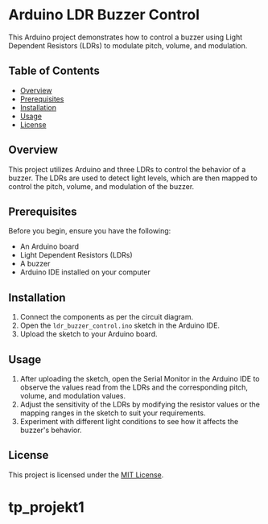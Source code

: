 # Arduino LDR Buzzer Control

This Arduino project demonstrates how to control a buzzer using Light Dependent Resistors (LDRs) to modulate pitch, volume, and modulation.

## Table of Contents

- [Overview](#overview)
- [Prerequisites](#prerequisites)
- [Installation](#installation)
- [Usage](#usage)
- [License](#license)

## Overview

This project utilizes Arduino and three LDRs to control the behavior of a buzzer. The LDRs are used to detect light levels, which are then mapped to control the pitch, volume, and modulation of the buzzer.

## Prerequisites

Before you begin, ensure you have the following:

- An Arduino board
- Light Dependent Resistors (LDRs)
- A buzzer
- Arduino IDE installed on your computer

## Installation

1. Connect the components as per the circuit diagram.
2. Open the `ldr_buzzer_control.ino` sketch in the Arduino IDE.
3. Upload the sketch to your Arduino board.

## Usage

1. After uploading the sketch, open the Serial Monitor in the Arduino IDE to observe the values read from the LDRs and the corresponding pitch, volume, and modulation values.
2. Adjust the sensitivity of the LDRs by modifying the resistor values or the mapping ranges in the sketch to suit your requirements.
3. Experiment with different light conditions to see how it affects the buzzer's behavior.

## License

This project is licensed under the [MIT License](LICENSE).
# tp_projekt1
 

